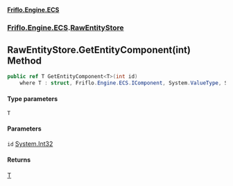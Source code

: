 #### [Friflo.Engine.ECS](index.md 'index')
### [Friflo.Engine.ECS](Friflo.Engine.ECS.md 'Friflo.Engine.ECS').[RawEntityStore](RawEntityStore.md 'Friflo.Engine.ECS.RawEntityStore')

## RawEntityStore.GetEntityComponent<T>(int) Method

```csharp
public ref T GetEntityComponent<T>(int id)
    where T : struct, Friflo.Engine.ECS.IComponent, System.ValueType, System.ValueType;
```
#### Type parameters

<a name='Friflo.Engine.ECS.RawEntityStore.GetEntityComponent_T_(int).T'></a>

`T`
#### Parameters

<a name='Friflo.Engine.ECS.RawEntityStore.GetEntityComponent_T_(int).id'></a>

`id` [System.Int32](https://docs.microsoft.com/en-us/dotnet/api/System.Int32 'System.Int32')

#### Returns
[T](RawEntityStore.GetEntityComponent_T_(int).md#Friflo.Engine.ECS.RawEntityStore.GetEntityComponent_T_(int).T 'Friflo.Engine.ECS.RawEntityStore.GetEntityComponent<T>(int).T')